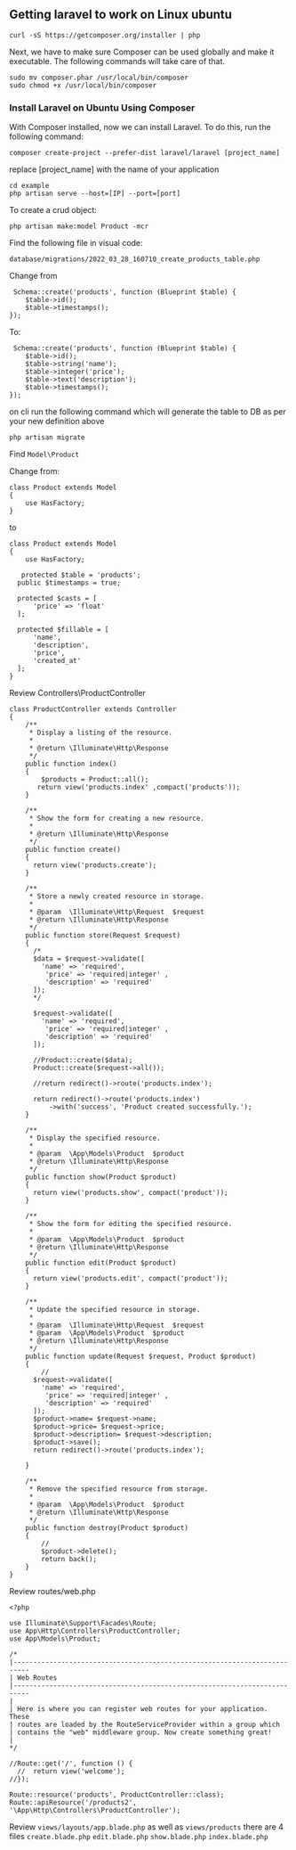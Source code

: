 ## Getting laravel to work  on Linux ubuntu 

`curl -sS https://getcomposer.org/installer | php`

Next, we have to make sure Composer can be used globally and make it executable. The following commands will take care of that.

```
sudo mv composer.phar /usr/local/bin/composer
sudo chmod +x /usr/local/bin/composer
```

### Install Laravel on Ubuntu Using Composer
With Composer installed, now we can install Laravel. To do this, run the following command:

`composer create-project --prefer-dist laravel/laravel [project_name]`

replace [project_name] with the name of your application

```
cd example
php artisan serve --host=[IP] --port=[port]
```

To create a crud object:


```
php artisan make:model Product -mcr
```


Find the following file in visual code:
```
database/migrations/2022_03_28_160710_create_products_table.php 
```

Change from
```
 Schema::create('products', function (Blueprint $table) {
    $table->id();
    $table->timestamps();
});
```

To:

```
 Schema::create('products', function (Blueprint $table) {
    $table->id();
    $table->string('name');
    $table->integer('price');
    $table->text('description');
    $table->timestamps();
});
```


on cli run the following command which will generate the table to DB as per your new definition above

```
php artisan migrate
```



Find  `Model\Product`

Change from:

```
class Product extends Model
{
    use HasFactory;
}
```


to
```
class Product extends Model
{
    use HasFactory;

   protected $table = 'products';
  public $timestamps = true;

  protected $casts = [
      'price' => 'float'
  ];

  protected $fillable = [
      'name',
      'description',
      'price',
      'created_at'
  ];
}
```

Review Controllers\ProductController

```
class ProductController extends Controller
{
    /**
     * Display a listing of the resource.
     *
     * @return \Illuminate\Http\Response
     */
    public function index()
    {
        $products = Product::all();
       return view('products.index' ,compact('products'));
    }

    /**
     * Show the form for creating a new resource.
     *
     * @return \Illuminate\Http\Response
     */
    public function create()
    {
      return view('products.create');
    }

    /**
     * Store a newly created resource in storage.
     *
     * @param  \Illuminate\Http\Request  $request
     * @return \Illuminate\Http\Response
     */
    public function store(Request $request)
    {
      /*
      $data = $request->validate([
        'name' => 'required',
         'price' => 'required|integer' , 
         'description' => 'required'
      ]);
      */
      
      $request->validate([
        'name' => 'required',
         'price' => 'required|integer' , 
         'description' => 'required'
      ]);

      //Product::create($data);
      Product::create($request->all());
      
      //return redirect()->route('products.index');

      return redirect()->route('products.index')
          ->with('success', 'Product created successfully.');
    }

    /**
     * Display the specified resource.
     *
     * @param  \App\Models\Product  $product
     * @return \Illuminate\Http\Response
     */
    public function show(Product $product)
    {
      return view('products.show', compact('product'));
    }

    /**
     * Show the form for editing the specified resource.
     *
     * @param  \App\Models\Product  $product
     * @return \Illuminate\Http\Response
     */
    public function edit(Product $product)
    {
      return view('products.edit', compact('product'));
    }

    /**
     * Update the specified resource in storage.
     *
     * @param  \Illuminate\Http\Request  $request
     * @param  \App\Models\Product  $product
     * @return \Illuminate\Http\Response
     */
    public function update(Request $request, Product $product)
    {
        //
      $request->validate([
        'name' => 'required',
         'price' => 'required|integer' , 
         'description' => 'required'
      ]);
      $product->name= $request->name;
      $product->price= $request->price;
      $product->description= $request->description;
      $product->save();
      return redirect()->route('products.index');

    }

    /**
     * Remove the specified resource from storage.
     *
     * @param  \App\Models\Product  $product
     * @return \Illuminate\Http\Response
     */
    public function destroy(Product $product)
    {
        //
        $product->delete();
        return back();
    }
}

```

Review routes/web.php

```
<?php

use Illuminate\Support\Facades\Route;
use App\Http\Controllers\ProductController;
use App\Models\Product;

/*
|--------------------------------------------------------------------------
| Web Routes
|--------------------------------------------------------------------------
|
| Here is where you can register web routes for your application. These
| routes are loaded by the RouteServiceProvider within a group which
| contains the "web" middleware group. Now create something great!
|
*/

//Route::get('/', function () {
  //  return view('welcome');
//});

Route::resource('products', ProductController::class);
Route::apiResource('/products2', '\App\Http\Controllers\ProductController');

```


Review `views/layouts/app.blade.php` as well as `views/products` there are 4 files `create.blade.php` `edit.blade.php` `show.blade.php` `index.blade.php`




